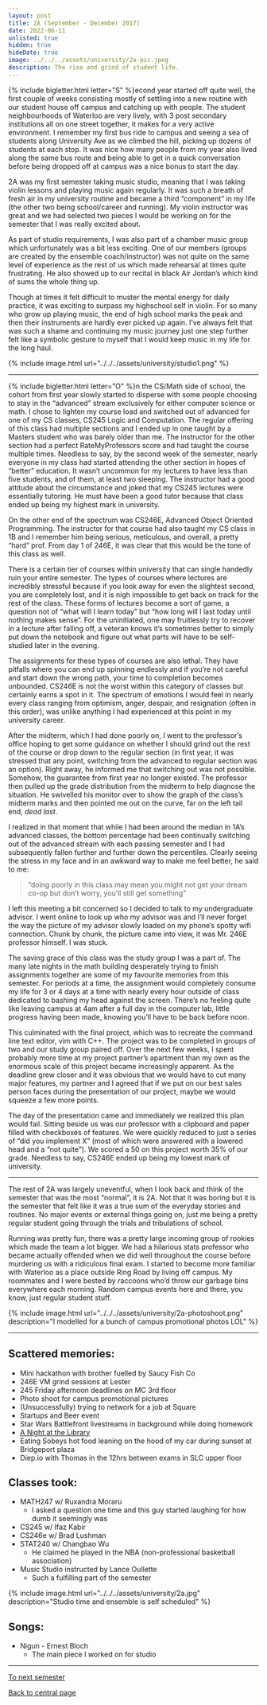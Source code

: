 ```yaml
---
layout: post
title: 2A (September - December 2017)
date: 2022-06-11
unlisted: true
hidden: true
hideDate: true
image: ../../../assets/university/2a-pic.jpeg
description: The rise and grind of student life.
---
```

{% include bigletter.html letter="S" %}econd year started off quite well, the first couple of weeks consisting mostly of settling into a new routine with our student house off campus and catching up with people. The student neighbourhoods of Waterloo are very lively, with 3 post secondary institutions all on one street together, it makes for a very active environment. I remember my first bus ride to campus and seeing a sea of students along University Ave as we climbed the hill, picking up dozens of students at each stop. It was nice how many people from my year also lived along the same bus route and being able to get in a quick conversation before being dropped off at campus was a nice bonus to start the day.

2A was my first semester taking music studio, meaning that I was taking violin lessons and playing music again regularly. It was such a breath of fresh air in my university routine and became a third “component” in my life (the other two being school/career and running). My violin instructor was great and we had selected two pieces I would be working on for the semester that I was really excited about.

As part of studio requirements, I was also part of a chamber music group which unfortunately was a bit less exciting. One of our members (groups are created by the ensemble coach/instructor) was not quite on the same level of experience as the rest of us which made rehearsal at times quite frustrating. He also showed up to our recital in black Air Jordan’s which kind of sums the whole thing up.

Though at times it felt difficult to muster the mental energy for daily practice, it was exciting to surpass my highschool self in violin. For so many who grow up playing music, the end of high school marks the peak and then their instruments are hardly ever picked up again. I’ve always felt that was such a shame and continuing my music journey just one step further felt like a symbolic gesture to myself that I would keep music in my life for the long haul.

{% include image.html url="../../../assets/university/studio1.png" %}

---

{% include bigletter.html letter="O" %}n the CS/Math side of school, the cohort from first year slowly started to disperse with some people choosing to stay in the “advanced” stream exclusively for either computer science or math. I chose to lighten my course load and switched out of advanced for one of my CS classes, CS245 Logic and Computation. The regular offering of this class had multiple sections and I ended up in one taught by a Masters student who was barely older than me. The instructor for the other section had a perfect RateMyProfessors score and had taught the course multiple times. Needless to say, by the second week of the semester, nearly everyone in my class had started attending the other section in hopes of “better” education. It wasn’t uncommon for my lectures to have less than five students, and of them, at least two sleeping. The instructor had a good attitude about the circumstance and joked that my CS245 lectures were essentially tutoring. He must have been a good tutor because that class ended up being my highest mark in university.

On the other end of the spectrum was CS246E, Advanced Object Oriented Programming. The instructor for that course had also taught my CS class in 1B and I remember him being serious, meticulous, and overall, a pretty “hard” prof. From day 1 of 246E, it was clear that this would be the tone of this class as well.

There is a certain tier of courses within university that can single handedly ruin your entire semester. The types of courses where lectures are incredibly stressful because if you look away for even the slightest second, you are completely lost, and it is nigh impossible to get back on track for the rest of the class. These forms of lectures become a sort of game, a question not of “what will I learn today” but “how long will I last today until nothing makes sense”. For the uninitiated, one may fruitlessly try to recover in a lecture after falling off, a veteran knows it’s sometimes better to simply put down the notebook and figure out what parts will have to be self-studied later in the evening.

The assignments for these types of courses are also lethal. They have pitfalls where you can end up spinning endlessly and if you’re not careful and start down the wrong path, your time to completion becomes unbounded. CS246E is not the worst within this category of classes but certainly earns a spot in it. The spectrum of emotions I would feel in nearly every class ranging from optimism, anger, despair, and resignation (often in this order), was unlike anything I had experienced at this point in my university career.

After the midterm, which I had done poorly on, I went to the professor’s office hoping to get some guidance on whether I should grind out the rest of the course or drop down to the regular section (in first year, it was stressed that any point, switching from the advanced to regular section was an option). Right away, he informed me that switching out was not possible. Somehow, the guarantee from first year no longer existed. The professor then pulled up the grade distribution from the midterm to help diagnose the situation. He swivelled his monitor over to show the graph of the class’s midterm marks and then pointed me out on the curve, far on the left tail end, <i>dead last</i>.

I realized in that moment that while I had been around the median in 1A’s advanced classes, the bottom percentage had been continually switching out of the advanced stream with each passing semester and I had subsequently fallen further and further down the percentiles. Clearly seeing the stress in my face and in an awkward way to make me feel better, he said to me:
>“doing poorly in this class may mean you might not get your dream co-op but don’t worry, you’ll still get something”

I left this meeting a bit concerned so I decided to talk to my undergraduate advisor. I went online to look up who my advisor was and I’ll never forget the way the picture of my advisor slowly loaded on my phone’s spotty wifi connection. Chunk by chunk, the picture came into view, it was Mr. 246E professor himself. I was stuck.

The saving grace of this class was the study group I was a part of. The many late nights in the math building desperately trying to finish assignments together are some of my favourite memories from this semester. For periods at a time, the assignment would completely consume my life for 3 or 4 days at a time with nearly every hour outside of class dedicated to bashing my head against the screen. There’s no feeling quite like leaving campus at 4am after a full day in the computer lab, little progress having been made, knowing you’ll have to be back before noon.

This culminated with the final project, which was to recreate the command line text editor, vim with C++. The project was to be completed in groups of two and our study group paired off. Over the next few weeks, I spent probably more time at my project partner’s apartment than my own as the enormous scale of this project became increasingly apparent. As the deadline grew closer and it was obvious that we would have to cut many major features, my partner and I agreed that if we put on our best sales person faces during the presentation of our project, maybe we would squeeze a few more points.

The day of the presentation came and immediately we realized this plan would fail. Sitting beside us was our professor with a clipboard and paper filled with checkboxes of features. We were quickly reduced to just a series of “did you implement X” (most of which were answered with a lowered head and a “not quite”). We scored a 50 on this project worth 35% of our grade. Needless to say, CS246E ended up being my lowest mark of university.

---

The rest of 2A was largely uneventful, when I look back and think of the semester that was the most “normal”, it is 2A. Not that it was boring but it is the semester that felt like it was a true sum of the everyday stories and routines. No major events or external things going on, just me being a pretty regular student going through the trials and tribulations of school.

Running was pretty fun, there was a pretty large incoming group of rookies which made the team a lot bigger. We had a hilarious stats professor who became actually offended when we did well throughout the course before murdering us with a ridiculous final exam. I started to become more familiar with Waterloo as a place outside Ring Road by living off campus. My roommates and I were bested by raccoons who’d throw our garbage bins everywhere each morning. Random campus events here and there, you know, just regular student stuff.

{% include image.html url="../../../assets/university/2a-photoshoot.png" description="I modelled for a bunch of campus promotional photos LOL" %}

---

## Scattered memories:
- Mini hackathon with brother fuelled by Saucy Fish Co
- 246E VM grind sessions at Lester
- 245 Friday afternoon deadlines on MC 3rd floor
- Photo shoot for campus promotional pictures
- (Unsuccessfully) trying to network for a job at Square
- Startups and Beer event
- Star Wars Battlefront livestreams in background while doing homework
- [A Night at the Library](https://nick-xie.github.io/blog/2017/12/28/a-night-at-the-library.html)
- Eating Sobeys hot food leaning on the hood of my car during sunset at Bridgeport plaza
- Diep.io with Thomas in the 12hrs between exams in SLC upper floor

## Classes took:
* MATH247 w/ Ruxandra Moraru
    * I asked a question one time and this guy started laughing for how dumb it seemingly was
* CS245 w/ Ifaz Kabir
* CS246e w/ Brad Lushman
* STAT240 w/ Changbao Wu
    * He claimed he played in the NBA (non-professional basketball association)
* Music Studio instructed by Lance Oullette
    * Such a fulfilling part of the semester

{% include image.html url="../../../assets/university/2a.jpg" description="Studio time and ensemble is self scheduled" %}

## Songs:
* Nigun - Ernest Bloch
    * The main piece I worked on for studio

---

[To next semester](https://nick-xie.github.io/blog/2022/06/11/2b.html)

[Back to central page](https://nick-xie.github.io/blog/2022/06/11/this-was-university.html)
